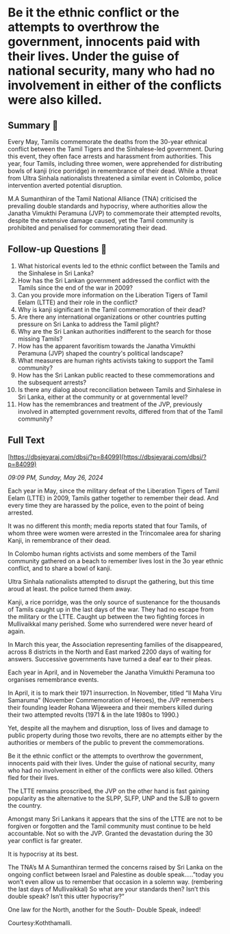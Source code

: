 # Be it the ethnic conflict or the attempts to overthrow the government, innocents paid with their lives. Under the guise of national security, many who had no involvement in either of the conflicts were also killed.

## Summary 🤖

Every May, Tamils commemorate the deaths from the 30-year ethnical conflict between the Tamil Tigers and the Sinhalese-led government. During this event, they often face arrests and harassment from authorities. This year, four Tamils, including three women, were apprehended for distributing bowls of kanji (rice porridge) in remembrance of their dead. While a threat from Ultra Sinhala nationalists threatened a similar event in Colombo, police intervention averted potential disruption.

M.A Sumanthiran of the Tamil National Alliance (TNA) criticised the prevailing double standards and hypocrisy, where authorities allow the Janatha Vimukthi Peramuna (JVP) to commemorate their attempted revolts, despite the extensive damage caused, yet the Tamil community is prohibited and penalised for commemorating their dead.


## Follow-up Questions 🤖

1. What historical events led to the ethnic conflict between the Tamils and the Sinhalese in Sri Lanka?
2. How has the Sri Lankan government addressed the conflict with the Tamils since the end of the war in 2009?
3. Can you provide more information on the Liberation Tigers of Tamil Eelam (LTTE) and their role in the conflict?
4. Why is kanji significant in the Tamil commemoration of their dead?
5. Are there any international organizations or other countries putting pressure on Sri Lanka to address the Tamil plight?
6. Why are the Sri Lankan authorities indifferent to the search for those missing Tamils?
7. How has the apparent favoritism towards the Janatha Vimukthi Peramuna (JVP) shaped the country's political landscape?
8. What measures are human rights activists taking to support the Tamil community?
9. How has the Sri Lankan public reacted to these commemorations and the subsequent arrests?
10. Is there any dialog about reconciliation between Tamils and Sinhalese in Sri Lanka, either at the community or at governmental level? 
11. How has the remembrances and treatment of the JVP, previously involved in attempted government revolts, differed from that of the Tamil community?

## Full Text

[https://dbsjeyaraj.com/dbsj/?p=84099](https://dbsjeyaraj.com/dbsj/?p=84099)

*09:09 PM, Sunday, May 26, 2024*

Each year in May, since the military defeat of the Liberation Tigers of Tamil Eelam (LTTE) in 2009, Tamils gather together to remember their dead. And every time they are harassed by the police, even to the point of being arrested.

It was no different this month; media reports stated that four Tamils, of whom three were women were arrested in the Trincomalee area for sharing Kanji, in remembrance of their dead.

In Colombo human rights activists and some members of the Tamil community gathered on a beach to remember lives lost in the 3o year ethnic conflict, and to share a bowl of kanji.

Ultra Sinhala nationalists attempted to disrupt the gathering, but this time aroud at least. the police turned them away.

Kanji, a rice porridge, was the only source of sustenance for the thousands of Tamils caught up in the last days of the war. They had no escape from the military or the LTTE. Caught up between the two fighting forces in Mullivaikkal many perished. Some who surrendered were never heard of again.

In March this year, the Association representing families of the disappeared, across 8 districts in the North and East marked 2200 days of waiting for answers. Successive governments have turned a deaf ear to their pleas.

Each year in April, and in Novemeber the Janatha Vimukthi Peramuna too organises remembrance events.

In April, it is to mark their 1971 insurrection. In November, titled “Il Maha Viru Samaruma” (November Commemoration of Heroes), the JVP remembers their founding leader Rohana Wijeweera and their members killed during their two attempted revolts (1971 & in the late 1980s to 1990.)

Yet, despite all the mayhem and disruption, loss of lives and damage to public property during those two revolts, there are no attempts either by the authorities or members of the public to prevent the commemorations.

Be it the ethnic conflict or the attempts to overthrow the government, innocents paid with their lives. Under the guise of national security, many who had no involvement in either of the conflicts were also killed. Others fled for their lives.

The LTTE remains proscribed, the JVP on the other hand is fast gaining popularity as the alternative to the SLPP, SLFP, UNP and the SJB to govern the country.

Amongst many Sri Lankans it appears that the sins of the LTTE are not to be forgiven or forgotten and the Tamil community must continue to be held accountable. Not so with the JVP. Granted the devastation during the 30 year conflict is far greater.

It is hypocrisy at its best.

The TNA’s M A Sumanthiran termed the concerns raised by Sri Lanka on the ongoing conflict between Israel and Palestine as double speak…..”today you won’t even allow us to remember that occasion in a solemn way. (rembering the last days of Mullivaikkal) So what are your standards then? Isn’t this double speak? Isn’t this utter hypocrisy?”

One law for the North, another for the South- Double Speak, indeed!

Courtesy:Koththamalli.

